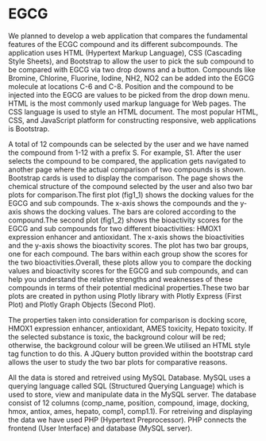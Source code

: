 # EGCG

We planned to develop a web application that compares the fundamental features of the ECGC compound and its different subcompounds. The application uses HTML (Hypertext Markup Language), CSS (Cascading Style Sheets), and Bootstrap to allow the user to pick the sub compound to be compared with EGCG via two drop downs and a button. Compounds like Bromine, Chlorine, Fluorine, Iodine, NH2, NO2 can be added into the EGCG molecule at locations C-6 and C-8. Position and the compound to be injected into the EGCG are values to be picked from the drop down menu. HTML is the most commonly used markup language for Web pages. The CSS language is used to style an HTML document. The most popular HTML, CSS, and JavaScript platform for constructing responsive, web applications is Bootstrap.

A total of 12 compounds can be selected by the user and we have named the compound from 1-12 with a prefix S. For example, S1. After the user selects the compound to be compared, the application gets navigated to another page where the actual comparison of two compounds is shown. Bootstrap cards is used to display the comparison. The page shows the chemical structure of the compound selected by the user and also two bar plots for comparison.The first plot (fig1_1) shows the docking values for the EGCG and sub compounds. The x-axis shows the compounds and the y-axis shows the docking values. The bars are colored according to the compound.The second plot (fig1_2) shows the bioactivity scores for the EGCG and sub compounds for two different bioactivities: HMOX1 expression enhancer and antioxidant. The x-axis shows the bioactivities and the y-axis shows the bioactivity scores. The plot has two bar groups, one for each compound. The bars within each group show the scores for the two bioactivities.Overall, these plots allow you to compare the docking values and bioactivity scores for the EGCG and sub compounds, and can help you understand the relative strengths and weaknesses of these compounds in terms of their potential medicinal properties.These two bar plots are created in python using Plotly library with Plotly Express (First Plot) and Plotly Graph Objects (Second Plot).

The properties taken into consideration for comparison is docking score, HMOX1 expression enhancer, antioxidant, AMES toxicity, Hepato toxicity. If the selected substance is toxic, the background colour will be red; otherwise, the background colour will be green.We utilised an HTML style tag function to do this. A JQuery button provided within the bootstrap card allows the user to study the two bar plots for comparative reasons.

All the data is stored and retreived using MySQL Database. MySQL uses a querying language called SQL (Structured Querying Language) which is used to store, view and manipulate data in the MySQL server. The database consist of 12 columns (comp_name, position, compound, image, docking, hmox, antiox, ames, hepato, comp1, comp1.1). For retreiving and displaying the data we have used PHP (Hypertext Preprocessor). PHP connects the frontend (User Interface) and database (MySQL server). 

